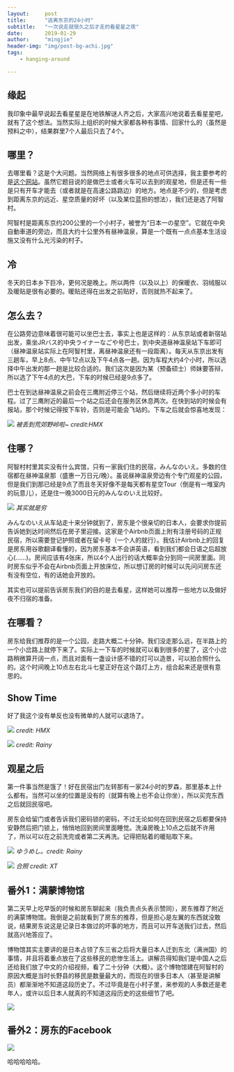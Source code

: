 ```yaml
---
layout:     post
title:      "逃离东京的24小时"
subtitle:   "一次说走就很久之后才走的看星星之夜"
date:       2019-01-29
author:     "mingjie"
header-img: "img/post-bg-achi.jpg"
tags:
    - hanging-around

---
```


## 缘起

我印象中最早说起去看星星是在地铁解谜人齐之后，大家高兴地说着去看星星吧，就有了这个想法。当然实际上组织的时候大家都各种有事情、回家什么的（虽然是预料之中），结果群里7个人最后只去了4个。

## 哪里？

去哪里看？这是个大问题。当然网络上有很多很多的地点可供选择，我主要参考的是[这个网站]()。虽然它题目说的是做巴士或者火车可以去到的观星地，但是还有一些是只有开车才能去（或者就是在高速公路路边）的地方。地点是不少的，但是考虑到距离东京的远近、星空质量的好坏（以及某位蓝担的想法），我们还是选了阿智村。

阿智村是距离东京约200公里的一个小村子，被誉为“日本一の星空”。它就在中央自動車道的旁边，而且大约十公里外有昼神温泉，算是一个既有一点点基本生活设施又没有什么光污染的村子。

## 冷

冬天的日本乡下巨冷，更何况是晚上。所以两件（以及以上）的保暖衣、羽绒服以及暖贴是很有必要的。暖贴还得在出发之前贴好，否则就热不起来了。

## 怎么去？

在公路旁边意味着很可能可以坐巴士去，事实上也是这样的：从东京站或者新宿站出发，乘坐JRバス的中央ライナーなごや号巴士，到中央道昼神温泉站下车即可（昼神温泉站实际上在阿智村里，离昼神温泉还有一段距离）。每天从东京出发有三趟车，早上8点、中午12点以及下午4点各一趟。因为车程大约4个小时，所以选择中午出发的那一趟是比较合适的。我们这次是因为某（预备硕士）师妹要答辩，所以选了下午4点的大巴，下车的时候已经是9点多了。

巴士在到达昼神温泉之前会在三鹰附近停三个站，然后继续将近两个多小时的车程。过了三鹰附近的最后一个站之后还会在服务区休息两次。在快到站的时候会有报站，那个时候记得按下车铃，否则是可能会飞站的。下车之后就会惊喜地发现：

![](/img/in-post/post-achi/01.jpg)
*被丢到荒郊野岭啦~ credit:HMX*

## 住哪？

阿智村村里其实没有什么宾馆，只有一家我们住的民宿，みんなのいえ。多数的住宿都在昼神温泉那（盛惠一万日元/晚）。虽说昼神温泉旁边有个专门观星的公园，但是我们到那已经是9点了而且冬天好像不是每天都有星空Tour（倒是有一堆室内的玩意儿），还是住一晚3000日元的みんなのいえ比较好。

![](/img/in-post/post-achi/02.jpg)
*其实就是穷*

みんなのいえ从车站走十来分钟就到了，房东是个很亲切的日本人，会要求你提前告诉她到达时间然后在房子里迎接。这家是个Airbnb页面上附有注册号码的正规民宿，所以需要登记护照或者在留卡号（一个人的就行）。我估计Airbnb上的回复是房东用谷歌翻译看懂的，因为房东基本不会讲英语，看到我们都会日语之后超放心(......)。房间应该有4张床，所以4个人出行的话大概率会分到同一间房里面。同时房东似乎不会在Airbnb页面上开放床位，所以想订房的时候可以先问问房东还有没有空位，有的话她会开放的。

其实也可以提前告诉房东我们的目的是去看星，这样她可以推荐一些地方以及做好夜不归宿的准备。

## 在哪看？

房东给我们推荐的是一个公园，走路大概二十分钟。我们没走那么远，在半路上的一个小岔路上就停下来了。实际上一下车的时候就可以看到很多的星了，这个小岔路稍微算开阔一点，而且对面有一盏设计感不错的灯可以造景，可以拍合照什么的。这个时间晚上10点左右北斗七星正好在这个路灯上方，组合起来还是很有意思的。

## Show Time

好了我这个没有单反也没有微单的人就可以退场了。

![](/img/in-post/post-achi/03.jpg)
*credit: HMX*

![](/img/in-post/post-achi/04.jpg)
*credit: Rainy*

## 观星之后

第一件事当然是饿了！好在民宿出门左转那有一家24小时的罗森，那里基本上什么都有。当然可以坐的位置是没有的（就算有晚上也不会让你坐），所以买完东西之后就回民宿吧。

房东会给留门或者告诉我们密码锁的密码，不过无论如何在回到民宿之后都要保持安静然后把门锁上，悄悄地回到房间里面睡觉。洗澡房晚上10点之后就不许用了，所以可以在之前洗完或者第二天再洗。记得把贴着的暖贴取下来。

![](/img/in-post/post-achi/05.jpg)
*ゆうめし。credit: Rainy*

![](/img/in-post/post-achi/06.jpg)
*合照 credit: XT*

## 番外1：满蒙博物馆

第二天早上吃早饭的时候和房东聊起来（我负责点头表示赞同），房东推荐了附近的满蒙博物馆。我倒是之前就看到了房东的推荐，但是担心是左翼的东西就没敢说，结果房东说这是记录日本做过的坏事的地方，而且可以开车送我们过去，然后就高兴地答应了。

博物馆其实主要讲的是日本占领了东三省之后将大量日本人迁到东北（满洲国）的事情，并且将着重点放在了这些移民的悲惨生活上。讲解员得知我们是中国人之后还给我们放了中文的介绍视频，看了二十分钟（大概）。这个博物馆建在阿智村的原因大概是当时长野县的移民是数量最大的，而现在的很多日本人（甚至是讲解员）都渐渐地不知道这段历史了。不过毕竟是在小村子里，来参观的人多数还是老年人，或许以后日本人就真的不知道这段历史的这些细节了吧。

![](/img/in-post/post-achi/07.jpg)

## 番外2：房东的Facebook

![](/img/in-post/post-achi/08.jpg)

哈哈哈哈哈。
